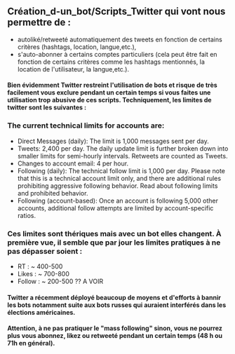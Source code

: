 ## Création_d-un_bot/Scripts_Twitter qui vont nous permettre de :
* autoliké/retweeté automatiquement des tweets en fonction de certains critères (hashtags, location, langue,etc.),
* s'auto-abonner à certains comptes particuliers (cela peut être fait en fonction de certains critères comme les hashtags mentionnés, la location de l'utilisateur, la langue,etc.).

#### Bien évidemment Twitter restreint l'utilisation de bots et risque de très facilement vous exclure pendant un certain temps si vous faites une utilisation trop abusive de ces scripts. Techniquement, les limites de twitter sont les suivantes :

### The current technical limits for accounts are:

 * Direct Messages (daily): The limit is 1,000 messages sent per day.
 * Tweets: 2,400 per day. The daily update limit is further broken down into smaller limits for semi-hourly intervals. Retweets are counted as Tweets.
 * Changes to account email: 4 per hour.
 * Following (daily): The technical follow limit is 1,000 per day. Please note that this is a technical account limit only, and there are  additional rules prohibiting aggressive following behavior. Read about following limits and prohibited behavior. 
 * Following (account-based): Once an account is following 5,000 other accounts, additional follow attempts are limited by account-specific ratios. 
 
 ### Ces limites sont thériques mais avec un bot elles changent. À première vue, il semble que par jour les limites pratiques à ne pas dépasser soient :
 * RT : ~ 400-500
 * Likes : ~ 700-800
 * Follow : ~ 200-500 ?? A VOIR

#### Twitter a récemment déployé beaucoup de moyens et d'efforts à bannir les bots notamment suite aux bots russes qui auraient interférés dans les élections américaines. 
#### Attention, à ne pas pratiquer le "mass following" sinon, vous ne pourrez plus vous abonnez, likez ou retweeté pendant un certain temps (48 h ou 71h en général).
